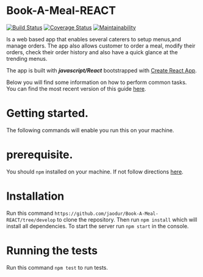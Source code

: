 # Book-A-Meal-REACT
[![Build Status](https://travis-ci.org/ja-odur/Book-A-Meal-REACT.svg?branch=develop)](https://travis-ci.org/jaodur/Book-A-Meal-REACT)
[![Coverage Status](https://coveralls.io/repos/github/jaodur/Book-A-Meal-REACT/badge.svg?branch=develop&service=github)](https://coveralls.io/github/jaodur/Book-A-Meal-REACT?branch=develop)
[![Maintainability](https://api.codeclimate.com/v1/badges/b3f61315e3a9156ccdac/maintainability)](https://codeclimate.com/github/jaodur/Book-A-Meal-REACT/maintainability)

Is a web based app that enables  several caterers to setup menus,and manage orders. The app also allows
customer to order a meal, modify their orders, check their order history and also have a quick glance at the trending
menus.

The app is built with ___javascript/React___ bootstrapped with [Create React App](https://github.com/facebookincubator/create-react-app).

Below you will find some information on how to perform common tasks.<br>
You can find the most recent version of this guide [here](https://github.com/facebookincubator/create-react-app/blob/master/packages/react-scripts/template/README.md).

 
# Getting started.
The following commands will enable you run this on your machine.

# prerequisite.
You should `npm` installed on your machine. If not follow directions [here](https://www.npmjs.com/get-npm).

# Installation
Run this command  ```https://github.com/jaodur/Book-A-Meal-REACT/tree/develop``` to clone the repository.
Then run  ``` npm install ``` which will install all dependencies.
To start the server run ```npm start``` in the console.

# Running the tests
Run this command ``` npm test ``` to run tests.
